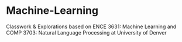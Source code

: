 # Machine-Learning
Classwork &amp; Explorations based on ENCE 3631: Machine Learning and COMP 3703: Natural Language Processing at University of Denver
